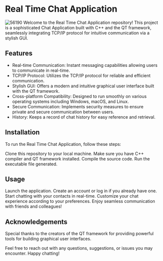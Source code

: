 # Real Time Chat Application
![56190](https://github.com/faiz-oussama/Chat-Application-/assets/102983085/d7d9cba5-53ee-4794-843a-d9eed7ce033c)
Welcome to the Real Time Chat Application repository! This project is a sophisticated Chat Application built with C++ and the QT framework, seamlessly integrating TCP/IP protocol for intuitive communication via a stylish GUI.

<h2>Features</h2>
<ul>
<li>Real-time Communication: Instant messaging capabilities allowing users to communicate in real-time.</li> 
<li>TCP/IP Protocol: Utilizes the TCP/IP protocol for reliable and efficient communication.</li> 
<li>Stylish GUI: Offers a modern and intuitive graphical user interface built with the QT framework.</li>
<li>Cross-platform Compatibility: Designed to run smoothly on various operating systems including Windows, macOS, and Linux.</li>
<li>Secure Communication: Implements security measures to ensure private and secure communication between users.</li>
<li>History: Keeps a record of chat history for easy reference and retrieval.</li>
</ul>

<h2>Installation</h2> 
To run the Real Time Chat Application, follow these steps:

Clone this repository to your local machine.
Make sure you have C++ compiler and QT framework installed.
Compile the source code.
Run the executable file generated.

<h2>Usage</h2>
Launch the application.
Create an account or log in if you already have one.
Start chatting with your contacts in real-time.
Customize your chat experience according to your preferences.
Enjoy seamless communication with friends and colleagues!

<h2>Acknowledgements</h2> 
Special thanks to the creators of the QT framework for providing powerful tools for building graphical user interfaces.

Feel free to reach out with any questions, suggestions, or issues you may encounter. Happy chatting!
